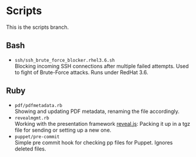 # Scripts
This is the scripts branch.


## Bash

* `ssh/ssh_brute_force_blocker.rhel3.6.sh`  
  Blocking incoming SSH connections after multiple failed attempts. Used to fight of Brute-Force attacks.
  Runs under RedHat 3.6.

## Ruby
* `pdf/pdfmetadata.rb`  
  Showing and updating PDF metadata, renaming the file accordingly.
* `revealmgmt.rb`  
  Working with the presentation framework [reveal.js](http://lab.hakim.se/reveal-js/#/): Packing it up in a tgz file for sending or setting up a new one.
* `puppet/pre-commit`  
  Simple pre commit hook for checking pp files for Puppet. Ignores deleted files.

